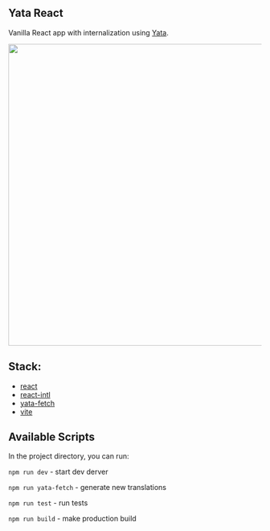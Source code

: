 ## Yata React

Vanilla React app with internalization using [Yata](https://www.yatapp.net/).

<img src="https://user-images.githubusercontent.com/1100879/183540175-753b265f-e7e8-497f-8a54-ae61a4b8a57b.gif" width="600" />

## Stack:

- [react](https://reactjs.org)
- [react-intl](https://github.com/formatjs/react-intl)
- [yata-fetch](https://github.com/dzbo/yata-fetch)
- [vite](https://vitejs.dev/)

## Available Scripts

In the project directory, you can run:

`npm run dev` - start dev derver

`npm run yata-fetch` - generate new translations

`npm run test` - run tests

`npm run build` - make production build
